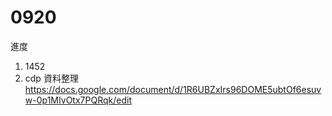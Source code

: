 # 0920

進度

1. 1452
2. cdp 資料整理 https://docs.google.com/document/d/1R6UBZxIrs96DOME5ubtOf6esuvw-0p1MIvOtx7PQRqk/edit
